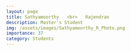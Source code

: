 ```yaml
---
layout: page
title: Sathyamoorthy   <br>   Rajendran
description: Master's Student
img: /assets/images/Sathyamoorthy_R_Photo.png
importance: 37
category: Students
---
```

